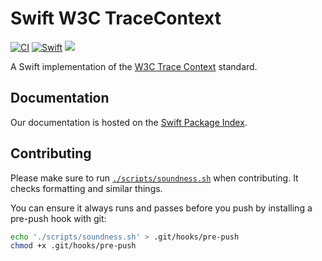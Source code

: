 # Swift W3C TraceContext

[![CI](https://github.com/swift-otel/swift-w3c-trace-context/actions/workflows/ci.yml/badge.svg)](https://github.com/swift-otel/swift-w3c-trace-context/actions/workflows/ci.yml)
[![Swift](https://img.shields.io/endpoint?url=https%3A%2F%2Fswiftpackageindex.com%2Fapi%2Fpackages%2Fswift-otel%2Fswift-w3c-trace-context%2Fbadge%3Ftype%3Dswift-versions)](https://swiftpackageindex.com/swift-otel/swift-w3c-trace-context)
[![](https://img.shields.io/endpoint?url=https%3A%2F%2Fswiftpackageindex.com%2Fapi%2Fpackages%2Fswift-otel%2Fswift-w3c-trace-context%2Fbadge%3Ftype%3Dplatforms)](https://swiftpackageindex.com/swift-otel/swift-w3c-trace-context)

A Swift implementation of the [W3C Trace Context](https://www.w3.org/TR/trace-context-1/) standard.

## Documentation

Our documentation is hosted on the
[Swift Package Index](https://swiftpackageindex.com/swift-otel/swift-w3c-trace-context/documentation/w3ctracecontext).

## Contributing

Please make sure to run [`./scripts/soundness.sh`](./scripts/soundness.sh) when contributing.
It checks formatting and similar things.

You can ensure it always runs and passes before you push by installing a pre-push hook with git:

```bash
echo './scripts/soundness.sh' > .git/hooks/pre-push
chmod +x .git/hooks/pre-push
```
